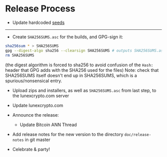 Release Process
====================

* Update hardcoded [seeds](/contrib/seeds)

* * *

- Create `SHA256SUMS.asc` for the builds, and GPG-sign it:
```bash
sha256sum * > SHA256SUMS
gpg --digest-algo sha256 --clearsign SHA256SUMS # outputs SHA256SUMS.asc
rm SHA256SUMS
```
(the digest algorithm is forced to sha256 to avoid confusion of the `Hash:` header that GPG adds with the SHA256 used for the files)
Note: check that SHA256SUMS itself doesn't end up in SHA256SUMS, which is a spurious/nonsensical entry.

- Upload zips and installers, as well as `SHA256SUMS.asc` from last step, to the lunexcrypto.com server

- Update lunexcrypto.com

- Announce the release:

  - Update Bitcoin ANN Thread

- Add release notes for the new version to the directory `doc/release-notes` in git master

- Celebrate & party!
